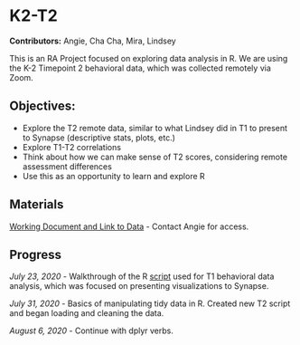 # K2-T2

**Contributors:** Angie, Cha Cha, Mira, Lindsey

This is an RA Project focused on exploring data analysis in R. We are using the K-2 Timepoint 2 behavioral data, which was collected remotely via Zoom.

## Objectives:
* Explore the T2 remote data, similar to what Lindsey did in T1 to present to Synapse (descriptive stats, plots, etc.)
* Explore T1-T2 correlations
* Think about how we can make sense of T2 scores, considering remote assessment differences
* Use this as an opportunity to learn and explore R

## Materials
[Working Document and Link to Data](https://docs.google.com/document/d/1PW462bdLK1q4Dun-bm3XeufMuYI0KKbzm2MvezVy5t0/edit) - Contact Angie for access.

## Progress

*July 23, 2020* - Walkthrough of the R [script](https://github.com/lrhasak/K2-Project) used for T1 behavioral data analysis, which was focused on presenting visualizations to Synapse.

*July 31, 2020* - Basics of manipulating tidy data in R. Created new T2 script and began loading and cleaning the data. 

*August 6, 2020* - Continue with dplyr verbs.
